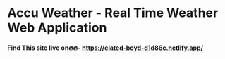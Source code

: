 # Accu Weather - Real Time Weather Web Application

#### Find This site live on🔥🔥-  https://elated-boyd-d1d86c.netlify.app/

